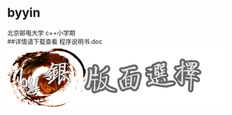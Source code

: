# byyin
北京邮电大学 c++小学期<br>
##详情请下载查看 程序说明书.doc<br>
![](https://github.com/genglintong/byyin/blob/master/%E7%89%88%E9%9D%A2%E9%80%89%E6%8B%A9.png)
